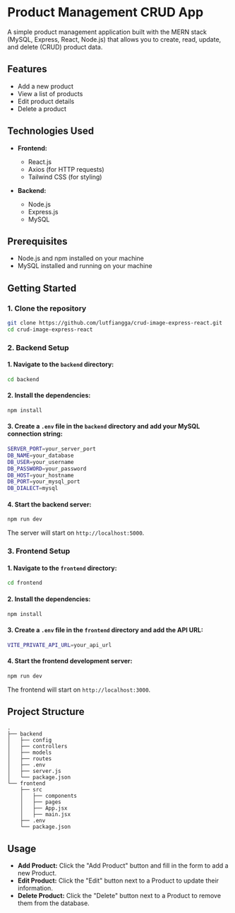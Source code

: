 
# Product Management CRUD App

A simple product management application built with the MERN stack (MySQL, Express, React, Node.js) that allows you to create, read, update, and delete (CRUD) product data.

## Features

- Add a new product
- View a list of products
- Edit product details
- Delete a product

## Technologies Used

- **Frontend:**
  - React.js
  - Axios (for HTTP requests)
  - Tailwind CSS (for styling)

- **Backend:**
  - Node.js
  - Express.js
  - MySQL

## Prerequisites

- Node.js and npm installed on your machine
- MySQL installed and running on your machine

## Getting Started

### 1. Clone the repository

```bash
git clone https://github.com/lutfiangga/crud-image-express-react.git
cd crud-image-express-react
```

### 2. Backend Setup

 #### 1. Navigate to the `backend` directory:

   ```bash
   cd backend
   ```

 #### 2. Install the dependencies:

   ```bash
   npm install
   ```

 #### 3. Create a `.env` file in the `backend` directory and add your MySQL connection string:

   ```bash
   SERVER_PORT=your_server_port
   DB_NAME=your_database
   DB_USER=your_username
   DB_PASSWORD=your_password
   DB_HOST=your_hostname
   DB_PORT=your_mysql_port
   DB_DIALECT=mysql
   ```

 #### 4. Start the backend server:

   ```bash
   npm run dev
   ```

   The server will start on `http://localhost:5000`.

### 3. Frontend Setup

 #### 1. Navigate to the `frontend` directory:

   ```bash
   cd frontend
   ```

 #### 2. Install the dependencies:

   ```bash
   npm install
   ```

 #### 3. Create a `.env` file in the `frontend` directory and add the API URL:

   ```bash
   VITE_PRIVATE_API_URL=your_api_url
   ```

 #### 4. Start the frontend development server:

   ```bash
   npm run dev
   ```

   The frontend will start on `http://localhost:3000`.

## Project Structure

```
.
├── backend
│   ├── config
│   ├── controllers
│   ├── models
│   ├── routes
│   ├── .env
│   ├── server.js
│   └── package.json
└── frontend
    ├── src
    │   ├── components
    │   ├── pages
    │   ├── App.jsx
    │   ├── main.jsx
    ├── .env
    └── package.json
```

## Usage

- **Add Product:** Click the "Add Product" button and fill in the form to add a new Product.
- **Edit Product:** Click the "Edit" button next to a Product to update their information.
- **Delete Product:** Click the "Delete" button next to a Product to remove them from the database.